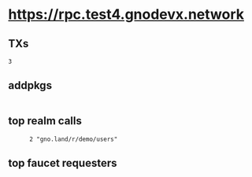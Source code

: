 # https://rpc.test4.gnodevx.network

## TXs
```
3
```

## addpkgs
```
```

## top realm calls
```
      2 "gno.land/r/demo/users"
```

## top faucet requesters
```
```

